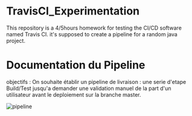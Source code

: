 # TravisCI_Experimentation
This repository is a 4/5hours homework for testing the CI/CD software named Travis CI.
it's supposed to create a pipeline for a random java project.


# Documentation du Pipeline

objectifs : On souhaite établir un pipeline de livraison : une serie d'etape Build/Test jusqu'a demander une validation 
manuel de la part d'un utilisateur avant le deploiement sur la branche master.

![pipeline](https://github.com/iesseddik/TravisCI_Experimentation/blob/master/pipeline.png?raw=true)







